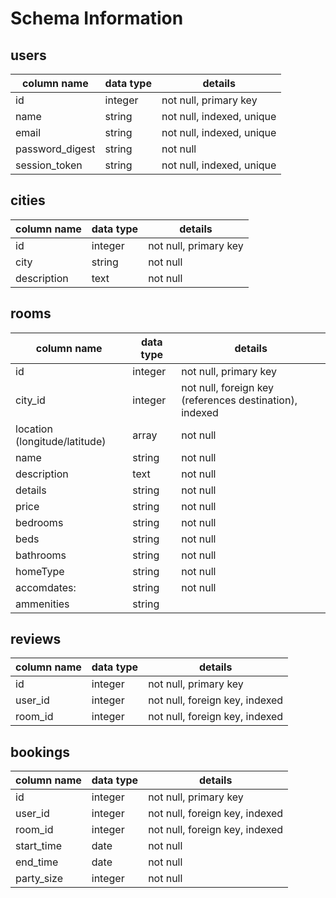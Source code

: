 # Schema Information

## users
column name     | data type | details
----------------|-----------|-----------------------
id              | integer   | not null, primary key
name        | string    | not null, indexed, unique
email           | string    | not null, indexed, unique
password_digest | string    | not null
session_token   | string    | not null, indexed, unique

## cities
column name | data type | details
------------|-----------|-----------------------
id          | integer   | not null, primary key
city        | string    | not null
description | text      | not null

## rooms
column name | data type | details
------------|-----------|-----------------------
id          | integer   | not null, primary key
city_id   | integer   | not null, foreign key (references destination), indexed
location (longitude/latitude)   | array   | not null
name       | string    | not null
description       | text    | not null
details       | string    | not null
price       | string    | not null
bedrooms       | string    | not null
beds       | string    | not null
bathrooms       | string    | not null
homeType      | string    | not null
accomdates:        | string    | not null
ammenities | string    |


## reviews
column name | data type | details
------------|-----------|-----------------------
id          | integer   | not null, primary key
user_id       | integer    | not null,  foreign key, indexed
room_id       | integer    | not null,  foreign key, indexed

## bookings
column name | data type | details
------------|-----------|-----------------------
id          | integer   | not null, primary key
user_id       | integer    | not null,  foreign key, indexed
room_id       | integer    | not null,  foreign key, indexed
start_time       | date    | not null
end_time         | date    | not null
party_size      | integer    | not null
